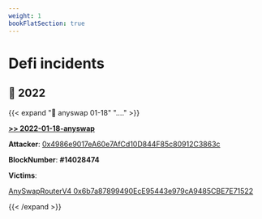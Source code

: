 ```yaml
---
weight: 1
bookFlatSection: true
---
```


# Defi incidents

## 📜 **2022**

{{< expand "🧛 anyswap 01-18" "...." >}}

[**>> 2022-01-18-anyswap**](./2022-01-18-anyswap)

**Attacker**:  [0x4986e9017eA60e7AfCd10D844F85c80912C3863c](https://etherscan.io/address/0x4986e9017eA60e7AfCd10D844F85c80912C3863c)

**BlockNumber**:  **#14028474**

**Victims**:  
 
[AnySwapRouterV4 0x6b7a87899490EcE95443e979cA9485CBE7E71522](https://etherscan.io/address/0x6b7a87899490ece95443e979ca9485cbe7e71522#code)

{{< /expand >}}
